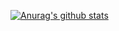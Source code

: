 [![Anurag's github stats](https://github-readme-stats.vercel.app/api?username=dlguswn3659)](https://github.com/anuraghazra/github-readme-stats)

<!--
**dlguswn3659/dlguswn3659** is a ✨ _special_ ✨ repository because its `README.md` (this file) appears on your GitHub profile.

Here are some ideas to get you started:

- 🔭 I’m currently working on ...
- 🌱 I’m currently learning ...
- 👯 I’m looking to collaborate on ...
- 🤔 I’m looking for help with ...
- 💬 Ask me about ...
- 📫 How to reach me: ...
- 😄 Pronouns: ...
- ⚡ Fun fact: ...
-->
